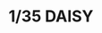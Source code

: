 ---
title: "1/35  DAISY"
price: 1900.0
desc: ""
img_path: "/assets/img/DP-35002.jpg"
brand: AK
available: true
special_offer: false
new: false
soon: false
cat: "Plasticne-Makete"
subcat: "PM-DIOPARK"
subsubcat: ""
sifra: "DP-35002"
---